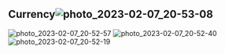 ## Currency![photo_2023-02-07_20-53-08](https://user-images.githubusercontent.com/122788597/217294885-62619091-3ae1-438d-946b-1f3702b9e1fc.jpg)
![photo_2023-02-07_20-52-57](https://user-images.githubusercontent.com/122788597/217294911-47073f72-3890-4612-99de-14709dde5d6f.jpg)
![photo_2023-02-07_20-52-40](https://user-images.githubusercontent.com/122788597/217294942-e55c3553-f984-43a0-a2bc-f676cfa23d34.jpg)
![photo_2023-02-07_20-52-19](https://user-images.githubusercontent.com/122788597/217294959-3f8a530f-30f5-4fdb-9969-a3f4c971e5e2.jpg)
